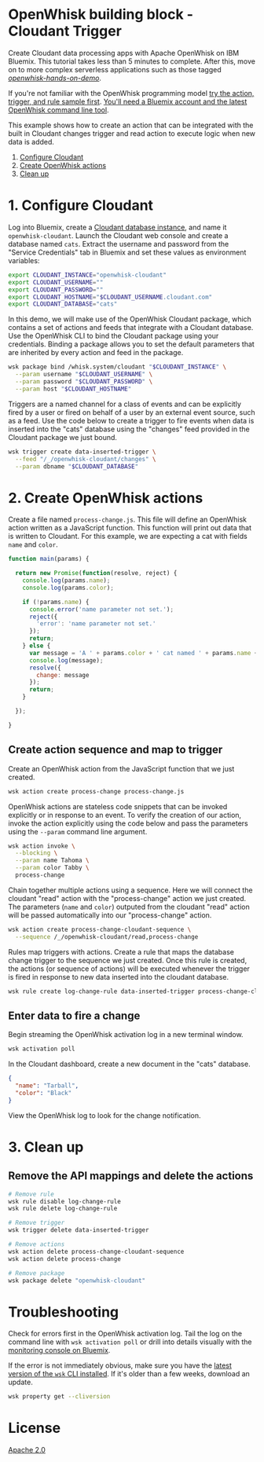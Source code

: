 # OpenWhisk building block - Cloudant Trigger
Create Cloudant data processing apps with Apache OpenWhisk on IBM Bluemix. This tutorial takes less than 5 minutes to complete. After this, move on to more complex serverless applications such as those tagged [_openwhisk-hands-on-demo_](https://github.com/search?q=topic%3Aopenwhisk-hands-on-demo+org%3AIBM&type=Repositories).

If you're not familiar with the OpenWhisk programming model [try the action, trigger, and rule sample first](https://github.com/IBM/openwhisk-action-trigger-rule). [You'll need a Bluemix account and the latest OpenWhisk command line tool](https://github.com/IBM/openwhisk-action-trigger-rule/blob/master/docs/OPENWHISK.md).

This example shows how to create an action that can be integrated with the built in Cloudant changes trigger and read action to execute logic when new data is added.

1. [Configure Cloudant](#1-configure-cloudant)
2. [Create OpenWhisk actions](#2-create-openwhisk-actions)
3. [Clean up](#3-clean-up)

# 1. Configure Cloudant
Log into Bluemix, create a [Cloudant database instance](https://console.ng.bluemix.net/catalog/services/cloudant-nosql-db/), and name it `openwhisk-cloudant`. Launch the Cloudant web console and create a database named `cats`. Extract the username and password from the "Service Credentials" tab in Bluemix and set these values as environment variables:

```bash
export CLOUDANT_INSTANCE="openwhisk-cloudant"
export CLOUDANT_USERNAME=""
export CLOUDANT_PASSWORD=""
export CLOUDANT_HOSTNAME="$CLOUDANT_USERNAME.cloudant.com"
export CLOUDANT_DATABASE="cats"
```

In this demo, we will make use of the OpenWhisk Cloudant package, which contains a set of actions and feeds that integrate with a Cloudant database. Use the OpenWhisk CLI to bind the Cloudant package using your credentials. Binding a package allows you to set the default parameters that are inherited by every action and feed in the package.

```bash
wsk package bind /whisk.system/cloudant "$CLOUDANT_INSTANCE" \
  --param username "$CLOUDANT_USERNAME" \
  --param password "$CLOUDANT_PASSWORD" \
  --param host "$CLOUDANT_HOSTNAME"
```

Triggers are a named channel for a class of events and can be explicitly fired by a user or fired on behalf of a user by an external event source, such as a feed. Use the code below to create a trigger to fire events when data is inserted into the "cats" database using the "changes" feed provided in the Cloudant package we just bound.
```bash
wsk trigger create data-inserted-trigger \
  --feed "/_/openwhisk-cloudant/changes" \
  --param dbname "$CLOUDANT_DATABASE"
```

# 2. Create OpenWhisk actions
Create a file named `process-change.js`. This file will define an OpenWhisk action written as a JavaScript function. This function will print out data that is written to Cloudant. For this example, we are expecting a cat with fields `name` and `color`.

```javascript
function main(params) {

  return new Promise(function(resolve, reject) {
    console.log(params.name);
    console.log(params.color);

    if (!params.name) {
      console.error('name parameter not set.');
      reject({
        'error': 'name parameter not set.'
      });
      return;
    } else {
      var message = 'A ' + params.color + ' cat named ' + params.name + ' was added.';
      console.log(message);
      resolve({
        change: message
      });
      return;
    }

  });

}
```

## Create action sequence and map to trigger
Create an OpenWhisk action from the JavaScript function that we just created.
```bash
wsk action create process-change process-change.js
```
OpenWhisk actions are stateless code snippets that can be invoked explicitly or in response to an event. To verify the creation of our action, invoke the action explicitly using the code below and pass the parameters using the `--param` command line argument.
```bash
wsk action invoke \
  --blocking \
  --param name Tahoma \
  --param color Tabby \
  process-change
```
Chain together multiple actions using a sequence. Here we will connect the cloudant "read" action with the "process-change" action we just created. The parameters (`name` and `color`) outputed from the cloudant "read" action will be passed automatically into our "process-change" action.
``` bash
wsk action create process-change-cloudant-sequence \
  --sequence /_/openwhisk-cloudant/read,process-change
```

Rules map triggers with actions. Create a rule that maps the database change trigger to the sequence we just created. Once this rule is created, the actions (or sequence of actions) will be executed whenever the trigger is fired in response to new data inserted into the cloudant database.
```bash
wsk rule create log-change-rule data-inserted-trigger process-change-cloudant-sequence
```

## Enter data to fire a change
Begin streaming the OpenWhisk activation log in a new terminal window.
```bash
wsk activation poll
```

In the Cloudant dashboard, create a new document in the "cats" database.
```json
{
  "name": "Tarball",
  "color": "Black"
}
```

View the OpenWhisk log to look for the change notification.

# 3. Clean up
## Remove the API mappings and delete the actions

```bash
# Remove rule
wsk rule disable log-change-rule
wsk rule delete log-change-rule

# Remove trigger
wsk trigger delete data-inserted-trigger

# Remove actions
wsk action delete process-change-cloudant-sequence
wsk action delete process-change

# Remove package
wsk package delete "openwhisk-cloudant"
```

# Troubleshooting
Check for errors first in the OpenWhisk activation log. Tail the log on the command line with `wsk activation poll` or drill into details visually with the [monitoring console on Bluemix](https://console.ng.bluemix.net/openwhisk/dashboard).

If the error is not immediately obvious, make sure you have the [latest version of the `wsk` CLI installed](https://console.ng.bluemix.net/openwhisk/learn/cli). If it's older than a few weeks, download an update.
```bash
wsk property get --cliversion
```

# License
[Apache 2.0](LICENSE.txt)
